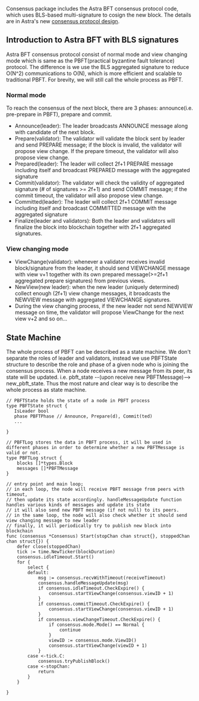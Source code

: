 Consensus package includes the Astra BFT consensus protocol code, which uses BLS-based
multi-signature to cosign the new block. The details are
in Astra's new [consensus protocol design](https://talk.astranetwork.com/t/bls-based-practical-bft-consensus/131).

## Introduction to Astra BFT with BLS signatures

Astra BFT consensus protocol consist of normal mode and view changing mode which is same
as the PBFT(practical byzantine fault tolerance) protocol. The difference is we use the
BLS aggregated signature to reduce O(N^2) communications to O(N), which is more efficient
and scalable to traditional PBFT. For brevity, we will still call the whole process as PBFT.

### Normal mode

To reach the consensus of the next block, there are 3 phases: announce(i.e. pre-prepare in PBFT), prepare and commit.

- Announce(leader): The leader broadcasts ANNOUNCE message along with candidate of the next block.
- Prepare(validator): The validator will validate the block sent by leader and send PREPARE message;
  if the block is invalid, the validator will propose view change. If the prepare timeout, the validator will also propose view change.
- Prepared(leader): The leader will collect 2f+1 PREPARE message including itself and broadcast PREPARED message with the aggregated signature
- Commit(validator): The validator will check the validity of aggregated signature (# of signatures >= 2f+1) and
  send COMMIT message; if the commit timeout, the validator will also propose view change.
- Committed(leader): The leader will collect 2f+1 COMMIT message including itself and broadcast COMMITTED message with the aggregated signature
- Finalize(leader and validators): Both the leader and validators will finalize the block into blockchain together with 2f+1 aggregated signatures.

### View changing mode

- ViewChange(validator): whenever a validator receives invalid block/signature from the leader,
  it should send VIEWCHANGE message with view v+1 together with its own prepared message(>=2f+1 aggregated prepare signatures) from previous views.
- NewView(new leader): when the new leader (uniquely determined) collect enough (2f+1) view change
  messages, it broadcasts the NEWVIEW message with aggregated VIEWCHANGE signatures.
- During the view changing process, if the new leader not send NEWVIEW message on time, the
  validator will propose ViewChange for the next view v+2 and so on...

## State Machine

The whole process of PBFT can be described as a state machine. We don't separate the roles of leader
and validators, instead we use PBFTState structure to describe the role and phase of a given node
who is joining the consensus process. When a node receives a new message from its peer, its state will be updated. i.e. pbft_state --(upon
receive new PBFTMessage)-->
new_pbft_state. Thus the most nature and clear way is to describe the whole process as state machine.

```golang
// PBFTState holds the state of a node in PBFT process
type PBFTState struct {
   IsLeader bool
   phase PBFTPhase // Announce, Prepare(d), Commit(ted)
   ...

}

// PBFTLog stores the data in PBFT process, it will be used in different phases in order to determine whether a new PBFTMessage is valid or not.
type PBFTLog struct {
    blocks []*types.Block
    messages []*PBFTMessage
}

// entry point and main loop;
// in each loop, the node will receive PBFT message from peers with timeout,
// then update its state accordingly. handleMessageUpdate function handles various kinds of messages and update its state
// it will also send new PBFT message (if not null) to its peers.
// in the same loop, the node will also check whether it should send view changing message to new leader
// finally, it will periodically try to publish new block into blockchain
func (consensus *Consensus) Start(stopChan chan struct{}, stoppedChan chan struct{}) {
    defer close(stoppedChan)
    tick := time.NewTicker(blockDuration)
    consensus.idleTimeout.Start()
    for {
        select {
        default:
            msg := consensus.recvWithTimeout(receiveTimeout)
            consensus.handleMessageUpdate(msg)
            if consensus.idleTimeout.CheckExpire() {
                consensus.startViewChange(consensus.viewID + 1)
            }
            if consensus.commitTimeout.CheckExpire() {
                consensus.startViewChange(consensus.viewID + 1)
            }
            if consensus.viewChangeTimeout.CheckExpire() {
                if consensus.mode.Mode() == Normal {
                    continue
                }
                viewID := consensus.mode.ViewID()
                consensus.startViewChange(viewID + 1)
            }
        case <-tick.C:
            consensus.tryPublishBlock()
        case <-stopChan:
            return
        }
    }

}
```
